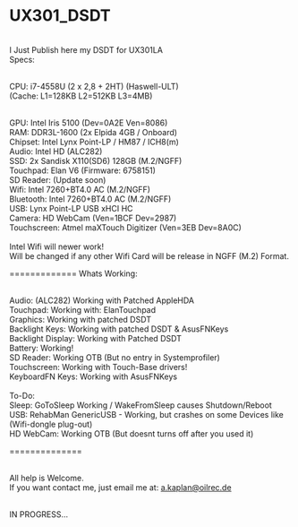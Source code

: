 UX301_DSDT
==========


<br>I Just Publish here my DSDT for UX301LA
<br>Specs:

<br>CPU: i7-4558U (2 x 2,8 + 2HT) (Haswell-ULT)
<br>(Cache: L1=128KB L2=512KB L3=4MB)

<br>GPU: Intel Iris 5100 (Dev=0A2E Ven=8086)
<br>RAM: DDR3L-1600 (2x Elpida 4GB / Onboard)
<br>Chipset: Intel Lynx Point-LP / HM87 / ICH8(m)
<br>Audio: Intel HD (ALC282)
<br>SSD: 2x Sandisk X110(SD6) 128GB (M.2/NGFF)
<br>Touchpad: Elan V6 (Firmware: 6758151)
<br>SD Reader: (Update soon)
<br>Wifi: Intel 7260+BT4.0 AC (M.2/NGFF)
<br>Bluetooth: Intel 7260+BT4.0 AC (M.2/NGFF)
<br>USB: Lynx Point-LP USB xHCI HC
<br>Camera: HD WebCam (Ven=1BCF Dev=2987)
<br>Touchscreen: Atmel maXTouch Digitizer (Ven=3EB Dev=8A0C)
<br>
<br>Intel Wifi will newer work!
<br>Will be changed if any other Wifi Card will be release in NGFF (M.2) Format.


=============
Whats Working:

<br>Audio: (ALC282) Working with Patched AppleHDA
<br>Touchpad: Working with: ElanTouchpad
<br>Graphics: Working with patched DSDT
<br>Backlight Keys: Working with patched DSDT & AsusFNKeys
<br>Backlight Display: Working with Patched DSDT
<br>Battery: Working!
<br>SD Reader: Working OTB (But no entry in Systemprofiler)
<br>Touchscreen: Working with Touch-Base drivers!
<br>KeyboardFN Keys: Working with AsusFNKeys
<br>
<br>To-Do:
<br>Sleep: GoToSleep Working / WakeFromSleep causes Shutdown/Reboot
<br>USB: RehabMan GenericUSB - Working, but crashes on some Devices like (Wifi-dongle plug-out)
<br>HD WebCam: Working OTB (But doesnt turns off after you used it)

==============


<br>All help is Welcome.
<br>If you want contact me, just email me at: a.kaplan@oilrec.de

<br>IN PROGRESS...
